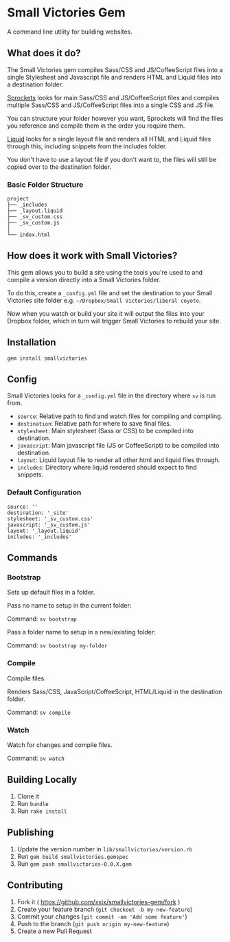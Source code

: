 # Small Victories Gem

A command line utility for building websites.

## What does it do?

The Small Victories gem compiles Sass/CSS and JS/CoffeeScript files into a single Stylesheet and
Javascript file and renders HTML and Liquid files into a destination folder.
 
[Sprockets](https://github.com/rails/sprockets) looks for main Sass/CSS and JS/CoffeeScript files and compiles
multiple Sass/CSS and JS/CoffeeScript files into a single CSS and JS file.
 
You can structure your folder however you want, Sprockets will find the files
you reference and compile them in the order you require them.
 
[Liquid](https://github.com/Shopify/liquid/) looks for a single layout file and
renders all HTML and Liquid files through this, including snippets from the
includes folder.
 
You don't have to use a layout file if you don't want to, the files will still
be copied over to the destination folder.

### Basic Folder Structure

```text
project
├── _includes
├── _layout.liquid
├── _sv_custom.css
├── _sv_custom.js
│
└── index.html
```

## How does it work with Small Victories?

This gem allows you to build a site using the tools you're used to and compile a
version directly into a Small Victories folder.

To do this, create a `_config.yml` file and set the destination to your Small
Victories site folder e.g. `~/Dropbox/Small Victories/liberal coyote`.

Now when you watch or build your site it will output the files into your Dropbox
folder, which in turn will trigger Small Victories to rebuild your site.

## Installation

```
gem install smallvictories
```

## Config

Small Victories looks for a `_config.yml` file in the directory where `sv` is
run from.

+ `source`: Relative path to find and watch files for compiling and compiling.
+ `destination`: Relative path for where to save final files.
+ `stylesheet`: Main stylesheet (Sass or CSS) to be compiled into destination.
+ `javascript`: Main javascript file (JS or CoffeeScript) to be compiled into destination.
+ `layout`: Liquid layout file to render all other html and liquid files through.
+ `includes`: Directory where liquid rendered should expect to find snippets.

### Default Configuration

```
source: ''
destination: '_site'
stylesheet: '_sv_custom.css'
javascript: '_sv_custom.js'
layout: '_layout.liquid'
includes: '_includes'
```

## Commands

### Bootstrap

Sets up default files in a folder.
 

Pass no name to setup in the current folder:
 
Command: `sv bootstrap`
 
Pass a folder name to setup in a new/existing folder:
 
Command: `sv bootstrap my-folder`
 

### Compile

Compile files.
 
Renders Sass/CSS, JavaScript/CoffeeScript, HTML/Liquid in the destination
folder.
 
Command: `sv compile`

### Watch

Watch for changes and compile files.
 
Command: `sv watch`

## Building Locally

1. Clone it
2. Run `bundle`
3. Run `rake install`

## Publishing

1. Update the version number in `lib/smallvictories/version.rb`
2. Run `gem build smallvictories.gemspec`
3. Run `gem push smallvictories-0.0.X.gem`

## Contributing

1. Fork it ( https://github.com/xxix/smallvictories-gem/fork )
2. Create your feature branch (`git checkout -b my-new-feature`)
3. Commit your changes (`git commit -am 'Add some feature'`)
4. Push to the branch (`git push origin my-new-feature`)
5. Create a new Pull Request
